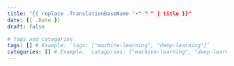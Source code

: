 ```yaml
---
title: "{{ replace .TranslationBaseName "-" " " | title }}"
date: {{ .Date }}
draft: false

# Tags and categories
tags: [] # Example: `tags: ["machine-learning", "deep-learning"]`
categories: [] # Example: `catagories: ["machine-learning", "deep-learning"]`
---
```

